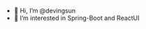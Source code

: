 - 👋 Hi, I’m @devingsun
- 👀 I’m interested in Spring-Boot and ReactUI

<!---
devingsun/devingsun is a ✨ special ✨ repository because its `README.md` (this file) appears on your GitHub profile.
You can click the Preview link to take a look at your changes.
--->
